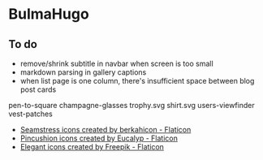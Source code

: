 # BulmaHugo

## To do

* remove/shrink subtitle in navbar when screen is too small
* markdown parsing in gallery captions
* when list page is one column, there's insufficient space between blog post cards


pen-to-square
champagne-glasses
trophy.svg
shirt.svg
users-viewfinder
vest-patches

* <a href="https://www.flaticon.com/free-icons/seamstress" title="seamstress icons">Seamstress icons created by berkahicon - Flaticon</a>
* <a href="https://www.flaticon.com/free-icons/pincushion" title="pincushion icons">Pincushion icons created by Eucalyp - Flaticon</a>
* <a href="https://www.flaticon.com/free-icons/elegant" title="elegant icons">Elegant icons created by Freepik - Flaticon</a>
